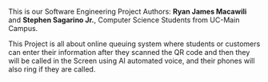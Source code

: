 This is our Software Engineering Project
Authors: **Ryan James Macawili** and **Stephen Sagarino Jr.**, Computer Science Students from UC-Main Campus.

This Project is all about online queuing system where students or customers can enter their information after they scanned the QR code and then they will be called in the Screen using AI automated voice, and their phones will also ring if they are called. 
